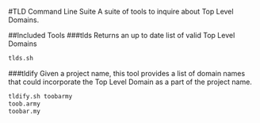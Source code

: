 #TLD Command Line Suite
A suite of tools to inquire about Top Level Domains.

##Included Tools
###tlds
Returns an up to date list of valid Top Level Domains 
```bash
tlds.sh
```
###tldify
Given a project name, this tool provides a list of domain names that could incorporate the Top Level Domain as a part of the project name.
```bash
tldify.sh toobarmy
toob.army
toobar.my
```
